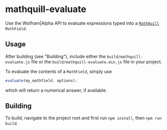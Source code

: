 # mathquill-evaluate
Use the Wolfram|Alpha API to evaluate expressions typed into a
[`MathQuill`](https://github.com/mathquill/mathquill) `MathField`.

## Usage

After building (see "Building"), include either the `build/mathquill-evaluate.js`
file or the `build/mathquill-evaluate.min.js` file in your project.

To evaluate the contents of a `MathField`, simply use

```javascript
evaluate(my_mathfield, options);
```

which will return a numerical answer, if available.

## Building
To build, navigate to the project root and first run `npm install`, then
`npm run build`.
